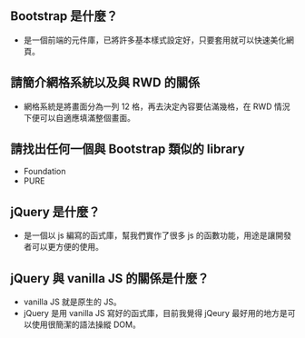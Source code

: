 ## Bootstrap 是什麼？
- 是一個前端的元件庫，已將許多基本樣式設定好，只要套用就可以快速美化網頁。


## 請簡介網格系統以及與 RWD 的關係
- 網格系統是將畫面分為一列 12 格，再去決定內容要佔滿幾格，在 RWD 情況下便可以自適應填滿整個畫面。


## 請找出任何一個與 Bootstrap 類似的 library
- Foundation
- PURE

## jQuery 是什麼？
- 是一個以 js 編寫的函式庫，幫我們實作了很多 js 的函數功能，用途是讓開發者可以更方便的使用。


## jQuery 與 vanilla JS 的關係是什麼？
- vanilla JS 就是原生的 JS。
- jQuery 是用 vanilla JS 寫好的函式庫，目前我覺得 jQeury 最好用的地方是可以使用很簡潔的語法操縱 DOM。
